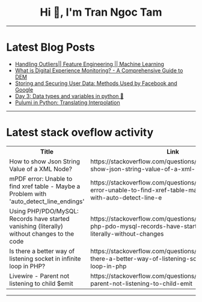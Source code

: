 <h1 align="center">Hi 👋, I'm Tran Ngoc Tam</h1>

---

# Latest Blog Posts 
<!-- BLOG-POST-LIST:START -->
- [Handling Outliers|| Feature Engineering || Machine Learning](https://dev.to/ngneha09/handling-outliers-feature-engineering-machine-learning-3316)
- [What is Digital Experience Monitoring? - A Comprehensive Guide to DEM](https://dev.to/grjoeay/what-is-digital-experience-monitoring-a-comprehensive-guide-to-dem-47i3)
- [Storing and Securing User Data: Methods Used by Facebook and Google](https://dev.to/adityabhuyan/storing-and-securing-user-data-methods-used-by-facebook-and-google-3f9p)
- [Day 3: Data types and variables in python 🧡](https://dev.to/aryan015/day-3-data-types-and-variables-in-python-3e3j)
- [Pulumi in Python: Translating Interpolation](https://dev.to/cdierkens/pulumi-in-python-translating-interpolation-8nh)
<!-- BLOG-POST-LIST:END -->

---

# Latest stack oveflow activity
<table>
  <tr><th>Title</th><th>Link</th></tr>
  <!-- STACKOVERFLOW:START --><tr><td>How to show Json String Value of a XML Node?</td><td>https://stackoverflow.com/questions/78757663/how-to-show-json-string-value-of-a-xml-node</td></tr><tr><td>mPDF error: Unable to find xref table - Maybe a Problem with &#39;auto_detect_line_endings&#39;</td><td>https://stackoverflow.com/questions/78757628/mpdf-error-unable-to-find-xref-table-maybe-a-problem-with-auto-detect-line-e</td></tr><tr><td>Using PHP/PDO/MySQL: Records have started vanishing &lpar;literally&rpar; without changes to the code</td><td>https://stackoverflow.com/questions/78757618/using-php-pdo-mysql-records-have-started-vanishing-literally-without-changes</td></tr><tr><td>Is there a better way of listening socket in infinite loop in PHP?</td><td>https://stackoverflow.com/questions/78757303/is-there-a-better-way-of-listening-socket-in-infinite-loop-in-php</td></tr><tr><td>Livewire - Parent not listening to child $emit</td><td>https://stackoverflow.com/questions/78757296/livewire-parent-not-listening-to-child-emit</td></tr><!-- STACKOVERFLOW:END -->
</table>

---


